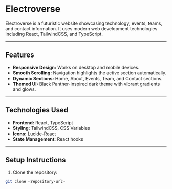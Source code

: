 # Electroverse

Electroverse is a futuristic website showcasing technology, events, teams, and contact information. It uses modern web development technologies including React, TailwindCSS, and TypeScript.

---

## Features

- **Responsive Design:** Works on desktop and mobile devices.  
- **Smooth Scrolling:** Navigation highlights the active section automatically.  
- **Dynamic Sections:** Home, About, Events, Team, and Contact sections.  
- **Themed UI:** Black Panther-inspired dark theme with vibrant gradients and glows.  

---

## Technologies Used

- **Frontend:** React, TypeScript  
- **Styling:** TailwindCSS, CSS Variables  
- **Icons:** Lucide-React  
- **State Management:** React hooks  

---

## Setup Instructions

1. Clone the repository:

```bash
git clone <repository-url>

